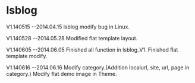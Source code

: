 lsblog
======

V1.140515 --2014.04.15
lsblog modify bug in Linux.

V1.140528 --2014.05.28
Modified flat template layout.

V1.140605 --2014.06.05
Finished all function in lsblog_V1.
Finished flat template modify.

V1.140616 --2014.06.16
Modify category.(Addition localurl, site, url, page in category.)
Modify flat demo image in Theme.

